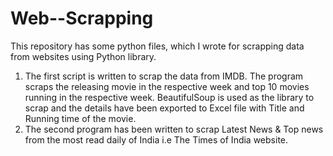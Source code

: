 # Web--Scrapping
This repository has some python files, which I wrote for scrapping data from websites using Python library.

1) The first script is written to scrap the data from IMDB. The program scraps the releasing movie in the respective week and top 10 movies running in the respective week. BeautifulSoup is used as the library to scrap and the details have been exported to Excel file with Title and Running time of the movie.
2) The second program has been written to scrap Latest News & Top news from the most read daily of India i.e The Times of India website.
